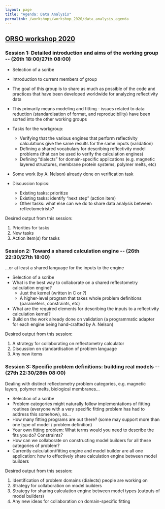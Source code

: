 ```yaml
---
layout: page
title: "Agenda: Data Analysis"
permalink: /workshops/workshop_2020/data_analysis_agenda
---
```


## [ORSO workshop 2020](/workshops/workshop_2020)

### <span class="c22">Session 1: Detailed introduction and aims of the working group -- (26th 18:00/27th 08:00)</span>

*   <span class="c4">Selection of a scribe</span>
*   <span class="c4">Introduction to current members of group</span>
*   <span class="c4">The goal of this group is to share as much as possible of the code and practices that have been developed worldwide for analyzing reflectivity data</span>
*   <span class="c4">This primarily means modeling and fitting - issues related to data reduction (standardisation of format, and reproducibility) have been sorted into the other working groups</span>
*   <span class="c4">Tasks for the workgroup:</span>

    *   <span class="c4">Verifying that the various engines that perform reflectivity calculations give the same results for the same inputs (validation)</span>
    *   <span class="c4">Defining a shared vocabulary for describing reflectivity model problems (that can be used to verify the calculation engines)</span>
    *   <span class="c4">Defining “dialects” for domain-specific applications (e.g. magnetic layered structures, membrane protein systems, polymer melts, etc)</span>

*   <span class="c4">Some work (by A. Nelson) already done on verification task</span>

*   <span class="c4">Discussion topics:</span>
    *   <span class="c4">Existing tasks: prioritize</span>
    *   <span class="c4">Existing tasks: identify “next step” (action item)</span>
    *   <span class="c4">Other tasks: what else can we do to share data analysis between reflectometrists?</span>

<span class="c4"></span>

<span class="c4">Desired output from this session:</span>

1.  <span class="c4">Priorities for tasks</span>
2.  <span class="c4">New tasks</span>
3.  <span class="c4">Action item(s) for tasks</span>

<span class="c1"></span>

### <span class="c22">Session 2: Toward a shared calculation engine -- (26th 22:30/27th 18:00)</span>

<span class="c4">...or at least a shared language for the inputs to the engine</span>

*   <span class="c4">Selection of a scribe</span>
*   <span class="c4">What is the best way to collaborate on a shared reflectometry calculation engine?</span>
    *   <span>Just the kernel (written in C or ?)</span>
    *   <span>A hig</span><span>her-level program that takes whole problem definitions (parameters, constraints, etc)</span>
*   <span class="c4">What are the required elements for describing the inputs to a reflectivity calculation kernel?</span>
*   <span class="c4">Build on the work already done on validation (a programmatic adapter for each engine being hand-crafted by A. Nelson)</span>

<span class="c4"></span>

<span class="c4">Desired output from this session:</span>

1.  <span class="c4">A strategy for collaborating on reflectometry calculator</span>
2.  <span class="c4">Discussion on standardisation of problem language</span>
3.  <span class="c4">Any new items</span>

<span class="c4"></span>

### <span class="c22">Session 3: Specific problem definitions: building real models -- (27th 22:30/28th 08:00)</span>

<span class="c4">Dealing with distinct reflectometry problem categories, e.g. magnetic layers, polymer melts, biological membranes...</span>

<span class="c4"></span>

*   <span class="c4">Selection of a scribe</span>
*   <span class="c4">Problem categories might naturally follow implementations of fitting routines (everyone with a very specific fitting problem has had to address this somehow), so…</span>
*   <span class="c4">How many fitting programs are out there? (some may support more than one type of model / problem definition)</span>
*   <span class="c4">Your own fitting problem: What terms would you need to describe the fits you do? Constraints?</span>
*   <span class="c4">How can we collaborate on constructing model builders for all these categories of problem?</span>
*   <span class="c4">Currently calculation/fitting engine and model builder are all one application: how to effectively share calculation engine between model builders</span>

<span class="c4"></span>

<span class="c4">Desired output from this session:</span>

1.  <span class="c4">Identification of problem domains (dialects) people are working on</span>
2.  <span class="c4">Strategy for collaboration on model builders</span>
3.  <span class="c4">Strategy for sharing calculation engine between model types (outputs of model builders)</span>
4.  <span class="c4">Any new ideas for collaboration on domain-specific fitting</span>
